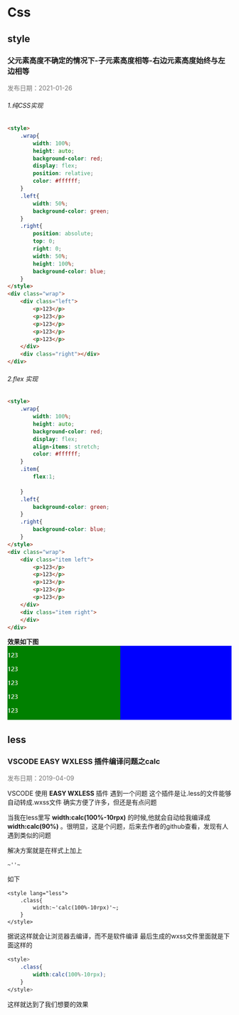 # Css
## style
### 父元素高度不确定的情况下-子元素高度相等-右边元素高度始终与左边相等
<p align="left" style="color:#777777;">发布日期：2021-01-26</p>

###### 1.纯CSS实现
```html
<style>
    .wrap{
        width: 100%;
        height: auto;
        background-color: red;
        display: flex;
        position: relative;
        color: #ffffff;
    }
    .left{
        width: 50%;
        background-color: green;
    }
    .right{
        position: absolute;
        top: 0;
        right: 0;
        width: 50%;
        height: 100%;
        background-color: blue;
    }
</style>
<div class="wrap">
    <div class="left">
        <p>123</p>
        <p>123</p>
        <p>123</p>
        <p>123</p>
        <p>123</p>
    </div>
    <div class="right"></div>
</div>
```
###### 2.flex 实现
```html
<style>
    .wrap{
        width: 100%;
        height: auto;
        background-color: red;
        display: flex;
        align-items: stretch; 
        color: #ffffff;
    }
    .item{
        flex:1;
        
    }
    .left{
        background-color: green;
    }
    .right{
        background-color: blue;
    }
</style>
<div class="wrap">
    <div class="item left">
        <p>123</p>
        <p>123</p>
        <p>123</p>
        <p>123</p>
        <p>123</p>
    </div>
    <div class="item right">
    </div>
</div>
```
__效果如下图__   
![calc](../images/css_left_right_height.png ':size=30%')  

## less
### VSCODE EASY WXLESS 插件编译问题之calc
<p align="left" style="color:#777777;">发布日期：2019-04-09</p>

VSCODE 使用 __EASY WXLESS__ 插件 遇到一个问题
这个插件是让.less的文件能够自动转成.wxss文件
确实方便了许多，但还是有点问题

当我在less里写 __width:calc(100%-10rpx)__ 的时候,他就会自动给我编译成 __width:calc(90%)__ 。很明显，这是个问题，后来去作者的github查看，发现有人遇到类似的问题

解决方案就是在样式上加上
```
~''~
```
如下
```less
<style lang="less">
    .class{
        width:~'calc(100%-10rpx)'~;
    }
</style>
```
据说这样就会让浏览器去编译，而不是软件编译
最后生成的wxss文件里面就是下面这样的
```Css
<style>
    .class{
        width:calc(100%-10rpx);
    }
</style>
```
这样就达到了我们想要的效果



